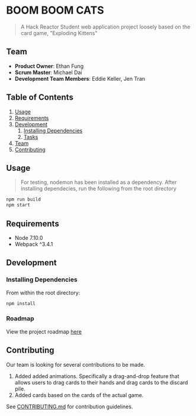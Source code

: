 # BOOM BOOM CATS

> A Hack Reactor Student web application project loosely based on the card game, "Exploding Kittens"

## Team

  - __Product Owner__: Ethan Fung
  - __Scrum Master__: Michael Dai
  - __Development Team Members__: Eddie Keller, Jen Tran

## Table of Contents

1. [Usage](#Usage)
1. [Requirements](#requirements)
1. [Development](#development)
    1. [Installing Dependencies](#installing-dependencies)
    1. [Tasks](#tasks)
1. [Team](#team)
1. [Contributing](#contributing)

## Usage

> For testing, nodemon has been installed as a dependency.  After installing dependecies, run the
following from the root directory
```sh
npm run build
npm start
```

## Requirements

- Node 7.10.0
- Webpack ^3.4.1

## Development

### Installing Dependencies

From within the root directory:

```sh
npm install
```

### Roadmap

View the project roadmap [here](https://github.com/team-alpha-wolf-squadron/boomBoomCats/issues)


## Contributing

Our team is looking for several contributions to be made.
1. Added added animations.  Specifically a drag-and-drop feature that allows users to drag cards to their hands and drag cards to the discard pile.
2. Added cards based on the cards of the actual game.

See [CONTRIBUTING.md](CONTRIBUTING.md) for contribution guidelines.